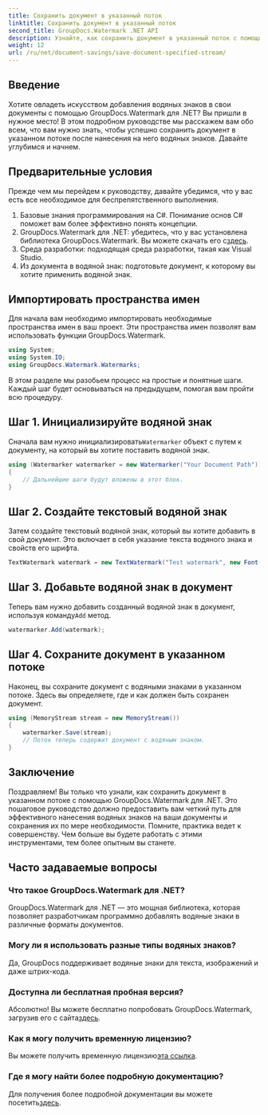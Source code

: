 ```yaml
---
title: Сохранить документ в указанный поток
linktitle: Сохранить документ в указанный поток
second_title: GroupDocs.Watermark .NET API
description: Узнайте, как сохранить документ в указанный поток с помощью GroupDocs.Watermark для .NET, с помощью этого пошагового руководства. Идеально подходит для разработчиков всех уровней.
weight: 12
url: /ru/net/document-savings/save-document-specified-stream/
---
```

## Введение
Хотите овладеть искусством добавления водяных знаков в свои документы с помощью GroupDocs.Watermark для .NET? Вы пришли в нужное место! В этом подробном руководстве мы расскажем вам обо всем, что вам нужно знать, чтобы успешно сохранить документ в указанном потоке после нанесения на него водяных знаков. Давайте углубимся и начнем.
## Предварительные условия
Прежде чем мы перейдем к руководству, давайте убедимся, что у вас есть все необходимое для беспрепятственного выполнения.
1. Базовые знания программирования на C#. Понимание основ C# поможет вам более эффективно понять концепции.
2.  GroupDocs.Watermark для .NET: убедитесь, что у вас установлена библиотека GroupDocs.Watermark. Вы можете скачать его с[здесь](https://releases.groupdocs.com/Watermark/net/).
3. Среда разработки: подходящая среда разработки, такая как Visual Studio.
4. Из документа в водяной знак: подготовьте документ, к которому вы хотите применить водяной знак.
## Импортировать пространства имен
Для начала вам необходимо импортировать необходимые пространства имен в ваш проект. Эти пространства имен позволят вам использовать функции GroupDocs.Watermark.
```csharp
using System;
using System.IO;
using GroupDocs.Watermark.Watermarks;
```
В этом разделе мы разобьем процесс на простые и понятные шаги. Каждый шаг будет основываться на предыдущем, помогая вам пройти всю процедуру.
## Шаг 1. Инициализируйте водяной знак
 Сначала вам нужно инициализировать`Watermarker` объект с путем к документу, на который вы хотите поставить водяной знак.
```csharp
using (Watermarker watermarker = new Watermarker("Your Document Path"))
{
    // Дальнейшие шаги будут вложены в этот блок.
}
```
## Шаг 2. Создайте текстовый водяной знак
Затем создайте текстовый водяной знак, который вы хотите добавить в свой документ. Это включает в себя указание текста водяного знака и свойств его шрифта.
```csharp
TextWatermark watermark = new TextWatermark("Test watermark", new Font("Arial", 12));
```
## Шаг 3. Добавьте водяной знак в документ
 Теперь вам нужно добавить созданный водяной знак в документ, используя команду`Add` метод.
```csharp
watermarker.Add(watermark);
```
## Шаг 4. Сохраните документ в указанном потоке
Наконец, вы сохраните документ с водяными знаками в указанном потоке. Здесь вы определяете, где и как должен быть сохранен документ.
```csharp
using (MemoryStream stream = new MemoryStream())
{
    watermarker.Save(stream);
    // Поток теперь содержит документ с водяным знаком.
}
```
## Заключение
Поздравляем! Вы только что узнали, как сохранить документ в указанном потоке с помощью GroupDocs.Watermark для .NET. Это пошаговое руководство должно предоставить вам четкий путь для эффективного нанесения водяных знаков на ваши документы и сохранения их по мере необходимости. Помните, практика ведет к совершенству. Чем больше вы будете работать с этими инструментами, тем более опытным вы станете.
## Часто задаваемые вопросы
### Что такое GroupDocs.Watermark для .NET?
GroupDocs.Watermark для .NET — это мощная библиотека, которая позволяет разработчикам программно добавлять водяные знаки в различные форматы документов.
### Могу ли я использовать разные типы водяных знаков?
Да, GroupDocs поддерживает водяные знаки для текста, изображений и даже штрих-кода.
### Доступна ли бесплатная пробная версия?
 Абсолютно! Вы можете бесплатно попробовать GroupDocs.Watermark, загрузив его с сайта[здесь](https://releases.groupdocs.com/).
### Как я могу получить временную лицензию?
 Вы можете получить временную лицензию[эта ссылка](https://purchase.groupdocs.com/temporary-license/).
### Где я могу найти более подробную документацию?
 Для получения более подробной документации вы можете посетить[здесь](https://tutorials.groupdocs.com/Watermark/net/).